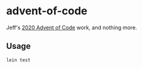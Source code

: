 # advent-of-code

Jeff's [2020 Advent of Code](https://adventofcode.com/2020/about) work, and nothing more.

## Usage

`lein test`

